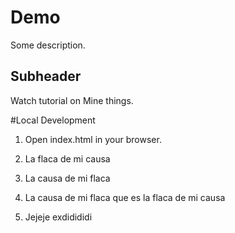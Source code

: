 # Demo

Some description.


## Subheader

Watch tutorial on Mine things.

#Local Development

1. Open index.html in your browser.

2. La flaca de mi causa

3. La causa de mi flaca

4. La causa de mi flaca que es la flaca de mi causa

5. Jejeje exdidididi